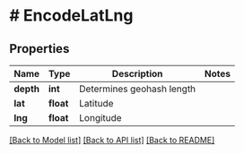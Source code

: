 # # EncodeLatLng

## Properties

Name | Type | Description | Notes
------------ | ------------- | ------------- | -------------
**depth** | **int** | Determines geohash length |
**lat** | **float** | Latitude |
**lng** | **float** | Longitude |

[[Back to Model list]](../../README.md#models) [[Back to API list]](../../README.md#endpoints) [[Back to README]](../../README.md)
